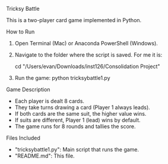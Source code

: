 Tricksy Battle

This is a two-player card game implemented in Python.

How to Run

1. Open Terminal (Mac) or Anaconda PowerShell (Windows).
2. Navigate to the folder where the script is saved. For me it is:

   cd "/Users/evan/Downloads/inst126/Consolidation Project"

3. Run the game: python tricksybattle1.py

 Game Description

- Each player is dealt 8 cards.
- They take turns drawing a card (Player 1 always leads).
- If both cards are the same suit, the higher value wins.
- If suits are different, Player 1 (lead) wins by default.
- The game runs for 8 rounds and tallies the score.

 Files Included

- "tricksybattle1.py": Main script that runs the game.
- "README.md": This file.